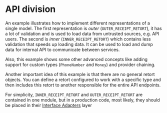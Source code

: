 # API division

An example illustrates how to implement different representations of a single model.
The first representation is _outer_ (`OUTER_RECEIPT_RETORT`),
it has a lot of validation and is used to load data from untrusted sources, e.g. API users.
The second is _inner_ (`INNER_RECEIPT_RETORT`) which contains less validation that speeds up loading data.
It can be used to load and dump data for internal API to communicate between services.

Also, this example shows some other advanced concepts like
adding support for custom types (`PhoneNumber` and `Money`)
and provider chaining.

Another important idea of this example is that there are no general retort objects.
You can define a retort configured to work with a specific type
and then includes this retort to another responsible for the entire API endpoints.

For simplicity, `INNER_RECEIPT_RETORT` and `OUTER_RECEIPT_RETORT` are contained in one module,
but in a production code, most likely, they should be placed in their
[Interface Adapters](https://blog.cleancoder.com/uncle-bob/2012/08/13/the-clean-architecture.html#interface-adapters)
layer

